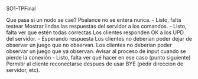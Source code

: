 SO1-TPFinal

Que pasa si un nodo se cae? Pbalance no se entera nunca. - Listo, falta testear
Mostrar lindas las respuestas del servidor a los comandos. - Listo, falta ver que estén todas correctas
Los clientes responden OK a los UPD del servidor. - Esperando respuesta
Los clientes no deberian poder dejar de observar un juego que no observan.
Los clientes no deberian poder observar un juego que ya observan.
Avisar al proceso de input cuando se pierde la conexión - Listo, falta ver qué hacer en ese caso (punto siguiente)
Permitir al cliente reconectarse despues de usar BYE (pedir direccion de servidor, etc).
